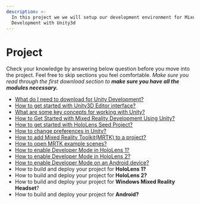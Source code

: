 ```yaml
---
description: >-
  In this project we we will setup our development environment for Mixed Reality
  Development with Unity3d
---
```


# Project

Check your knowledge by answering below question before you move into the project. Feel free to skip sections you feel comfortable. _Make sure you read through the first download section to **make sure you have all the modules necessary.**_

* [What do I need to download for Unity Development?](what-do-i-need-to-download-for-unity-development.md)
* [How to get started with Unity3D Editor interface?](how-to-get-started-with-unity3d-editor-interface.md)
* [What are some key concepts for working with Unity?](what-are-some-key-concepts-for-working-with-unity.md)
* [How to Get Started with Mixed Reality Development Using Unity?](how-to-get-started-with-mixed-reality-development-using-unity.md)
* [How to get started with HoloLens Seed Project?](how-to-get-started-with-unity3d-editor-interface.md)
* [How to change preferences in Unity?](how-to-change-preferences-in-unity.md)
* [How to add Mixed Reality Toolkit\(MRTK\) to a project?](how-to-add-mixed-reality-toolkit-mrtk-to-a-project.md)
* [How to open MRTK example scenes?](how-to-open-mrtk-example-scenes.md)
* [How to enable Developer Mode in HoloLens 1?](how-to-enable-developer-mode-in-hololens-1.md)
* [How to enable Developer Mode in HoloLens 2?](how-to-enable-developer-mode-in-hololens-2.md)
* [How to enable Developer Mode on an Android device?](how-to-enable-developer-mode-on-an-android-device.md)
* How to build and deploy your project for **HoloLens 1?**
* How to build and deploy your project for **HoloLens 2?**
* How to build and deploy your project for **Windows Mixed Reality Headset**?
* How to build and deploy your project for **Android?**

